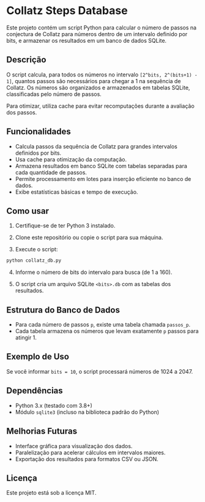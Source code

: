 # Collatz Steps Database

Este projeto contém um script Python para calcular o número de passos na conjectura de Collatz para números dentro de um intervalo definido por bits, e armazenar os resultados em um banco de dados SQLite.

## Descrição

O script calcula, para todos os números no intervalo `[2^bits, 2^(bits+1) - 1]`, quantos passos são necessários para chegar a 1 na sequência de Collatz. Os números são organizados e armazenados em tabelas SQLite, classificadas pelo número de passos.

Para otimizar, utiliza cache para evitar recomputações durante a avaliação dos passos.

## Funcionalidades

* Calcula passos da sequência de Collatz para grandes intervalos definidos por bits.
* Usa cache para otimização da computação.
* Armazena resultados em banco SQLite com tabelas separadas para cada quantidade de passos.
* Permite processamento em lotes para inserção eficiente no banco de dados.
* Exibe estatísticas básicas e tempo de execução.

## Como usar

1. Certifique-se de ter Python 3 instalado.

2. Clone este repositório ou copie o script para sua máquina.

3. Execute o script:

```bash
python collatz_db.py
```

4. Informe o número de bits do intervalo para busca (de 1 a 160).

5. O script cria um arquivo SQLite `<bits>.db` com as tabelas dos resultados.

## Estrutura do Banco de Dados

* Para cada número de passos `p`, existe uma tabela chamada `passos_p`.
* Cada tabela armazena os números que levam exatamente `p` passos para atingir 1.

## Exemplo de Uso

Se você informar `bits = 10`, o script processará números de 1024 a 2047.

## Dependências

* Python 3.x (testado com 3.8+)
* Módulo `sqlite3` (incluso na biblioteca padrão do Python)

## Melhorias Futuras

* Interface gráfica para visualização dos dados.
* Paralelização para acelerar cálculos em intervalos maiores.
* Exportação dos resultados para formatos CSV ou JSON.

## Licença

Este projeto está sob a licença MIT.
